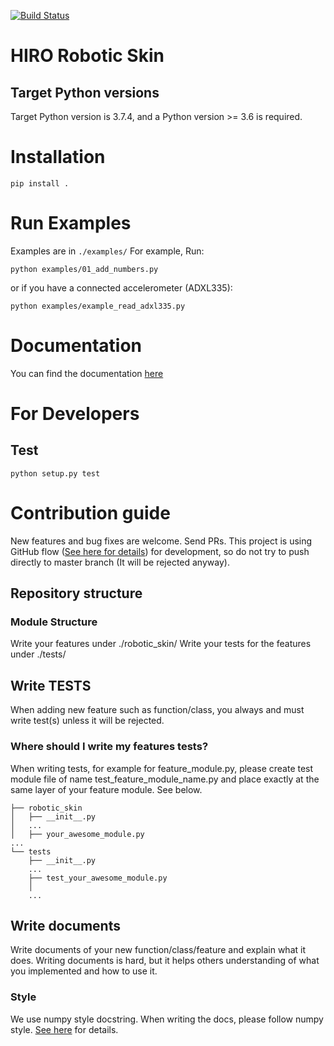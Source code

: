 [![Build Status](https://travis-ci.com/HIRO-group/robotic_skin.svg?token=UPeNZfpEiF2sCZduAo4d&branch=master)](https://travis-ci.com/HIRO-group/robotic_skin)

# HIRO Robotic Skin

## Target Python versions
Target Python version is 3.7.4, and a Python version >= 3.6 is required.


# Installation
```
pip install .
```


# Run Examples
Examples are in `./examples/`
For example, Run:
```
python examples/01_add_numbers.py
```

or if you have a connected accelerometer (ADXL335):
```
python examples/example_read_adxl335.py
```


# Documentation
You can find the documentation [here](http://hiro-group.ronc.one/robotic_skin/)

# For Developers
## Test
```
python setup.py test
```

# Contribution guide
New features and bug fixes are welcome. Send PRs.
This project is using GitHub flow ([See here for details](https://guides.github.com/introduction/flow/)) for development, so do not try to push directly to master branch (It will be rejected anyway).


## Repository structure
### Module Structure
Write your features under ./robotic_skin/
Write your tests for the features under ./tests/


## Write TESTS 
When adding new feature such as function/class, you always and must write test(s) unless it will be rejected.

### Where should I write my features tests?
When writing tests, for example for feature_module.py, please create test module file of name test_feature_module_name.py and place exactly at the same layer of your feature module.
See below. <br>

```
├── robotic_skin 
│   ├── __init__.py
│   ...
│   ├── your_awesome_module.py
...
└── tests
    ├── __init__.py
    ...
    ├── test_your_awesome_module.py
    │
    ...
```

## Write documents
Write documents of your new function/class/feature and explain what it does.
Writing documents is hard, but it helps others understanding of what you implemented and how to use it.

### Style
We use numpy style docstring. When writing the docs, please follow numpy style.
[See here](https://numpydoc.readthedocs.io/en/latest/) for details. 
